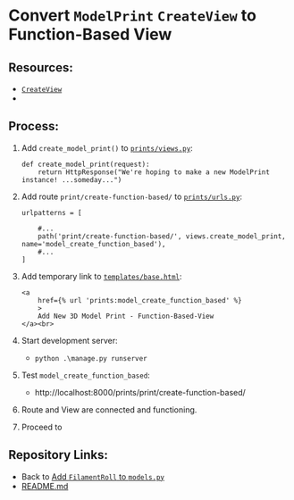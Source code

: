 # Convert `ModelPrint` `CreateView` to Function-Based View

## Resources:
* [`CreateView`](https://docs.djangoproject.com/en/4.1/ref/class-based-views/generic-editing/#django.views.generic.edit.CreateView)
* 

## Process:

1. Add `create_model_print()` to [`prints/views.py`](../prints/views.py):
    ```
    def create_model_print(request):
        return HttpResponse("We're hoping to make a new ModelPrint instance! ...someday...")
    ```

1. Add route `print/create-function-based/` to [`prints/urls.py`](../prints/urls.py):
    ```
    urlpatterns = [

        #...
        path('print/create-function-based/', views.create_model_print, name='model_create_function_based'),
        #...
    ]
    ```

1. Add temporary link to [`templates/base.html`](../templates/base.html):
    ```
    <a
        href={% url 'prints:model_create_function_based' %}
        >
        Add New 3D Model Print - Function-Based-View
    </a><br>
    ```

1. Start development server:
    * `python .\manage.py runserver`

1. Test `model_create_function_based`:
    * http://localhost:8000/prints/print/create-function-based/

1. Route and View are connected and functioning.



1. Proceed to []()

## Repository Links:
* Back to [Add `FilamentRoll` to `models.py`](./14_add_filament_roll_to_models.md)
* [README.md](../README.md)